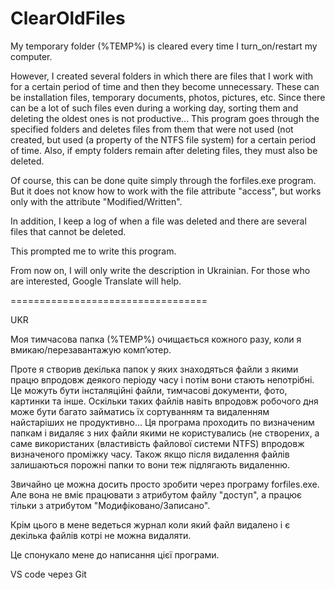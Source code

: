 # ClearOldFiles

My temporary folder (%TEMP%) is cleared every time I turn_on/restart my computer.

However, I created several folders in which there are files that I work with for a certain period of time and then they become unnecessary. These can be installation files, temporary documents, photos, pictures, etc.
Since there can be a lot of such files even during a working day, sorting them and deleting the oldest ones is not productive...
This program goes through the specified folders and deletes files from them that were not used (not created, but used (a property of the NTFS file system) for a certain period of time. Also, if empty folders remain after deleting files, they must also be deleted.

Of course, this can be done quite simply through the forfiles.exe program. But it does not know how to work with the file attribute "access", but works only with the attribute "Modified/Written".

In addition, I keep a log of when a file was deleted and there are several files that cannot be deleted.

This prompted me to write this program.

From now on, I will only write the description in Ukrainian.
For those who are interested, Google Translate will help.

==================================

UKR

Моя тимчасова папка (%TEMP%) очищається кожного разу, коли я вмикаю/перезавантажую комп’ютер.

Проте я створив декілька папок у яких знаходяться файли з якими працю впродовж деякого періоду часу і потім вони стають непотрібні. Це можуть бути інсталяційні файли, тимчасові документи, фото, картинки та інше.
Оскільки таких файлів навіть впродовж робочого дня може бути багато займатись їх сортуванням та видаленням найстаріших не продуктивно...
Ця програма проходить по визначеним папкам і видаляє з них файли якими не користувались (не створених, а саме використаних (властивість файлової системи NTFS) впродовж визначеного проміжку часу. Також якщо після видалення файлів залишаються порожні папки то вони теж підлягають видаленню.

Звичайно це можна досить просто зробити через програму forfiles.exe. Але вона не вміє працювати з атрибутом файлу "доступ", а працює тільки з атрибутом "Модифіковано/Записано".

Крім цього в мене ведеться журнал коли який файл видалено і є декілька файлів котрі не можна видаляти. 

Це спонукало мене до написання цієї програми.

VS code через Git

